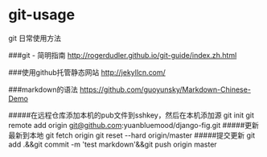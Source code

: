 # git-usage
git 日常使用方法

###git - 简明指南
http://rogerdudler.github.io/git-guide/index.zh.html

###使用github托管静态网站
http://jekyllcn.com/

###markdown的语法
https://github.com/guoyunsky/Markdown-Chinese-Demo

#####在远程仓库添加本机的pub文件到sshkey，然后在本机添加源
git init
git remote add origin git@github.com:yuanbluemood/django-fig.git
#####更新最新到本地
git fetch origin
git reset --hard origin/master
#####提交更新
git add .&&git commit -m 'test markdown'&&git push origin master
